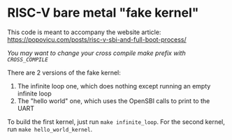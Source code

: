 # RISC-V bare metal "fake kernel"

This code is meant to accompany the website article: https://popovicu.com/posts/risc-v-sbi-and-full-boot-process/

*You may want to change your cross compile make prefix with `CROSS_COMPILE`*

There are 2 versions of the fake kernel:
1. The infinite loop one, which does nothing except running an empty infinite loop
2. The "hello world" one, which uses the OpenSBI calls to print to the UART

To build the first kernel, just run `make infinite_loop`. For the second kernel, run `make hello_world_kernel`.
